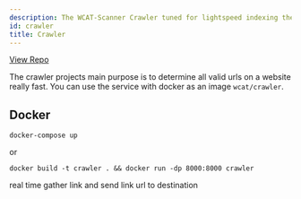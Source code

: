 ```yaml
---
description: The WCAT-Scanner Crawler tuned for lightspeed indexing the internet.
id: crawler
title: Crawler
---
```


[View Repo](https://github.com/wcat/crawler)

The crawler projects main purpose is to determine all valid urls on a website really fast.
You can use the service with docker as an image `wcat/crawler`.

## Docker

`docker-compose up`

or

`docker build -t crawler . && docker run -dp 8000:8000 crawler`

real time gather link and send link url to destination
